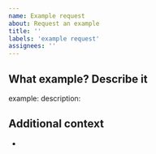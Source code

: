 ```yaml
---
name: Example request
about: Request an example
title: ''
labels: 'example request'
assignees: ''
---
```


## What example? Describe it

example:
description:

## Additional context

-
